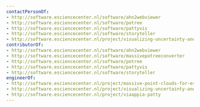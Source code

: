 ```yaml
---
contactPersonOf:
- http://software.esciencecenter.nl/software/ahn2webviewer
- http://software.esciencecenter.nl/software/potree
- http://software.esciencecenter.nl/software/pattyvis
- http://software.esciencecenter.nl/software/storyteller
- http://software.esciencecenter.nl/project/visualizing-uncertainty-and-perspectives
contributorOf:
- http://software.esciencecenter.nl/software/ahn2webviewer
- http://software.esciencecenter.nl/software/massivepotreeconverter
- http://software.esciencecenter.nl/software/potree
- http://software.esciencecenter.nl/software/pattyvis
- http://software.esciencecenter.nl/software/storyteller
engineerOf:
- http://software.esciencecenter.nl/project/massive-point-clouds-for-esciences
- http://software.esciencecenter.nl/project/visualizing-uncertainty-and-perspectives
- http://software.esciencecenter.nl/project/viaappia-patty
---
```


